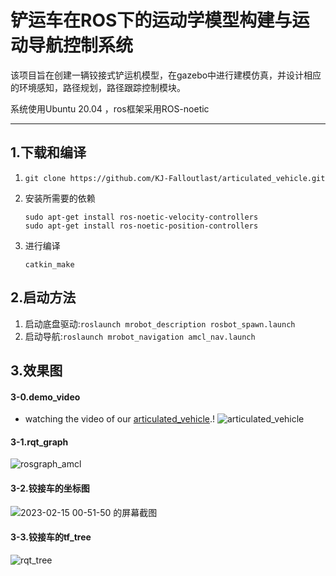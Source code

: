 # 铲运车在ROS下的运动学模型构建与运动导航控制系统

该项目旨在创建一辆铰接式铲运机模型，在gazebo中进行建模仿真，并设计相应的环境感知，路径规划，路径跟踪控制模块。

系统使用Ubuntu 20.04 ，ros框架采用ROS-noetic

------

## 1.下载和编译

1. `git clone https://github.com/KJ-Falloutlast/articulated_vehicle.git `  

    

2. 安装所需要的依赖

    ```
    sudo apt-get install ros-noetic-velocity-controllers 
    sudo apt-get install ros-noetic-position-controllers 
    ```

3. 进行编译

    ```
    catkin_make
    ```

## 2.启动方法

1. 启动底盘驱动:`roslaunch mrobot_description rosbot_spawn.launch`
2. 启动导航:`roslaunch mrobot_navigation amcl_nav.launch`




## 3.效果图                           
#### 3-0.demo_video  
* watching the video of our [articulated_vehicle](https://www.youtube.com/watch?v=HY1pLlN2mGI).!
![articulated_vehicle](https://github.com/user-attachments/assets/0f0f839d-19da-43ea-95dd-446bb5c377d8)


#### 3-1.rqt_graph    

![rosgraph_amcl](https://obsidians-pics.oss-cn-beijing.aliyuncs.com/rosgraph_amcl.png)

#### 3-2.铰接车的坐标图

![2023-02-15 00-51-50 的屏幕截图](https://obsidians-pics.oss-cn-beijing.aliyuncs.com/2023-02-15%2000-51-50%20%E7%9A%84%E5%B1%8F%E5%B9%95%E6%88%AA%E5%9B%BE.png)

#### 3-3.铰接车的tf_tree

![rqt_tree](https://obsidians-pics.oss-cn-beijing.aliyuncs.com/rqt_tree.png)
